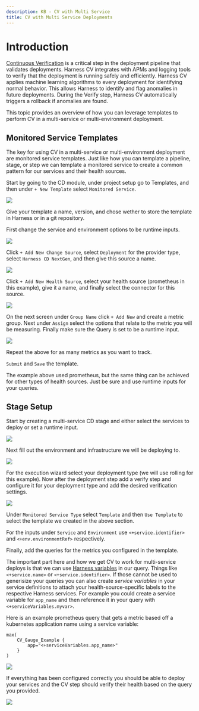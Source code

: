```yaml
---
description: KB - CV with Multi Service
title: CV with Multi Service Deployments
---
```


# Introduction

[Continuous Verification](/docs/continuous-delivery/verify/verify-deployments-with-the-verify-step/) is a critical step in the deployment pipeline that validates deployments. Harness CV integrates with APMs and logging tools to verify that the deployment is running safely and efficiently. Harness CV applies machine learning algorithms to every deployment for identifying normal behavior. This allows Harness to identify and flag anomalies in future deployments. During the Verify step, Harness CV automatically triggers a rollback if anomalies are found.

This topic provides an overview of how you can leverage templates to perform CV in a multi-service or multi-environment deployment.

## Monitored Service Templates

The key for using CV in a multi-service or multi-environment deployment are monitored service templates. Just like how you can template a pipeline, stage, or step we can template a monitored service to create a common pattern for our services and their health sources.

Start by going to the CD module, under project setup go to Templates, and then under `+ New Template` select `Monitored Service`. 

![](../static/template-create-ms.png)

Give your template a name, version, and chose wether to store the template in Harness or in a git repository.

First change the service and environment options to be runtime inputs.

![](../static/template-ms-svc-env.png)

Click `+ Add New Change Source`, select `Deployment` for the provider type, select `Harness CD NextGen`, and then give this source a name.

![](../static/template-ms-cs.png)

Click `+ Add New Health Source`, select your health source (prometheus in this example), give it a name, and finally select the connector for this source.

![](../static/template-ms-hs.png)

On the next screen under `Group Name` click `+ Add New` and create a metric group. Next under `Assign` select the options that relate to the metric you will be measuring. Finally make sure the Query is set to be a runtime input.

![](../static/template-ms-metric.png)

Repeat the above for as many metrics as you want to track.

`Submit` and `Save` the template.

The example above used prometheus, but the same thing can be achieved for other types of health sources. Just be sure and use runtime inputs for your queries.

## Stage Setup

Start by creating a multi-service CD stage and either select the services to deploy or set a runtime input.

![](../static/pipeline-ms.png)
  
Next fill out the environment and infrastructure we will be deploying to.
  
![](../static/pipeline-infra.png)
  
For the execution wizard select your deployment type (we will use rolling for this example). Now after the deployment step add a verify step and configure it for your deployment type and add the desired verification settings.

![](../static/pipeline-verify.png)

Under `Monitored Service Type` select `Template` and then `Use Template` to select the template we created in the above section.

For the inputs under `Service` and `Environment` use `<+service.identifier>` and  `<+env.environmentRef>` respectively.

Finally, add the queries for the metrics you configured in the template.

The important part here and how we get CV to work for multi-service deploys is that we can use [Harness variables](/docs/platform/variables-and-expressions/harness-variables/#service) in our query. Things like `<+service.name>` or `<+service.identifier>`. If those cannot be used to generisize your queries you can also create *service variables* in your service definitions to attach your health-source-specific labels to the respective Harness services. For example you could create a service variable for `app_name` and then reference it in your query with `<+serviceVariables.myvar>`.

Here is an example prometheus query that gets a metric based off a kubernetes application name using a service variable:

```
max(
    CV_Gauge_Example {
        app="<+serviceVariables.app_name>"
    }
)
```

![](../static/pipeline-ms-query.png)

If everything has been configured correctly you should be able to deploy your services and the CV step should verify their health based on the query you provided.

![](../static/pipeline-run.png)
